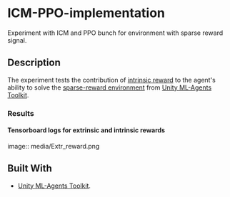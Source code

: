 # ICM-PPO-implementation

Experiment with ICM and PPO bunch for environment with sparse reward signal.

## Description

The experiment tests the contribution of [intrinsic reward](https://blogs.unity3d.com/ru/2018/06/26/solving-sparse-reward-tasks-with-curiosity/) to the agent's ability to solve the [sparse-reward environment](https://github.com/Unity-Technologies/ml-agents/blob/master/docs/Learning-Environment-Examples.md#pyramids) from [Unity ML-Agents Toolkit](https://github.com/Unity-Technologies/ml-agents/).

### Results
#### Tensorboard logs for extrinsic and intrinsic rewards
image:: media/Extr_reward.png



## Built With

* [Unity ML-Agents Toolkit](https://github.com/Unity-Technologies/ml-agents/).

